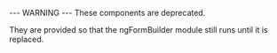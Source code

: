 --- WARNING ---
These components are deprecated. 

They are provided so that the ngFormBuilder module still runs until it is replaced.